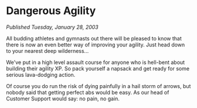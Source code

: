 # Dangerous Agility
*Published Tuesday, January 28, 2003*

All budding athletes and gymnasts out there will be pleased to know that there is now an even better way of improving your agility. Just head down to your nearest deep wilderness...

We've put in a high level assault course for anyone who is hell-bent about building their agility XP. So pack yourself a napsack and get ready for some serious lava-dodging action.

Of course you do run the risk of dying painfully in a hail storm of arrows, but nobody said that getting perfect abs would be easy. As our head of Customer Support would say: no pain, no gain.
